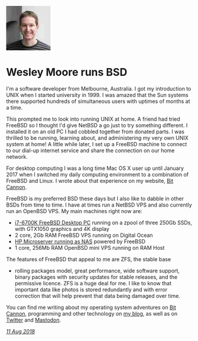 <p><a href="/" alt="avatar" title="home page"><img src="wezm.jpeg" class="avatar"></a></p>

# Wesley Moore runs BSD

I'm a software developer from Melbourne, Australia. I got my
introduction to UNIX when I started university in 1999. I was amazed
that the Sun systems there supported hundreds of simultaneous users
with uptimes of months at a time.

This prompted me to look into running UNIX at home. A friend had
tried FreeBSD so I thought I'd give NetBSD a go just to try something
different. I installed it on an old PC I had cobbled together from
donated parts. I was thrilled to be running, learning about, and
administering my very own UNIX system at home! A little while later,
I set up a FreeBSD machine to connect to our dial-up internet service
and share the connection on our home network.

For desktop computing I was a long time Mac OS X user up until
January 2017 when I switched my daily computing environment to a
combination of FreeBSD and Linux. I wrote about that experience on
my website, [Bit
Cannon](http://bitcannon.net/post/finding-an-alternative-to-mac-os-x/).

FreeBSD is my preferred BSD these days but I also like to dabble
in other BSDs from time to time. I have at times run a NetBSD VPS
and also currently run an OpenBSD VPS. My main machines right now
are:

- [i7-6700K FreeBSD Desktop PC](http://bitcannon.net/page/work-pc/)
  running on a zpool of three 250Gb SSDs, with GTX1050 graphics and
  4K display
- 2 core, 2Gb RAM FreeBSD VPS running on Digital Ocean
- [HP Microserver running as
  NAS](http://www.wezm.net/technical/2011/12/freebsd-zfs-powered-nas/)
  powered by FreeBSD
- 1 core, 256Mb RAM OpenBSD mini VPS running on RAM Host

The features of FreeBSD that appeal to me are ZFS, the stable base
+ rolling packages model, great performance, wide software support,
binary packages with security updates for stable releases, and the
permissive licence. ZFS is a huge deal for me. I like to know that
important data like photos is stored redundantly and with error
correction that will help prevent that data being damaged over time.

You can find me writing about my operating system adventures on
[Bit Cannon](http://bitcannon.net/), programming and other technology
on [my blog](http://www.wezm.net/), as well as on
[Twitter](https://twitter.com/wezm) and
[Mastodon](https://mastodon.social/@wezm).

_[11 Aug 2018](/raw/people/wezm.md)_
